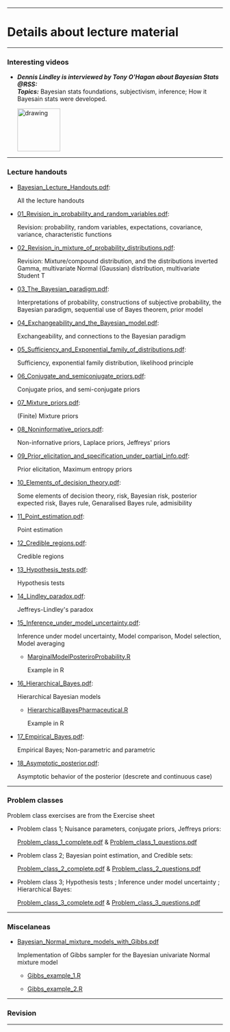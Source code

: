 <!-- -------------------------------------------------------------------------------- -->

<!-- Copyright 2021 Georgios Karagiannis -->

<!-- georgios.karagiannis@durham.ac.uk -->
<!-- Associate Professor -->
<!-- Department of Mathematical Sciences, Durham University, Durham,  UK  -->

<!-- This file is part of Bayesian_Statistics_Michaelmas_2021 (MATH3341/4031 Bayesian Statistics III/IV) -->
<!-- which is the material of the course (MATH3341/4031 Bayesian Statistics III/IV) -->
<!-- taught by Georgios P. Katagiannis in the Department of Mathematical Sciences   -->
<!-- in the University of Durham  in Michaelmas term in 2019 -->

<!-- Bayesian_Statistics_Michaelmas_2021 is free software: you can redistribute it and/or modify -->
<!-- it under the terms of the GNU General Public License as published by -->
<!-- the Free Software Foundation version 3 of the License. -->

<!-- Bayesian_Statistics_Michaelmas_2021 is distributed in the hope that it will be useful, -->
<!-- but WITHOUT ANY WARRANTY; without even the implied warranty of -->
<!-- MERCHANTABILITY or FITNESS FOR A PARTICULAR PURPOSE.  See the -->
<!-- GNU General Public License for more details. -->

<!-- You should have received a copy of the GNU General Public License -->
<!-- along with Bayesian_Statistics_Michaelmas_2021  If not, see <http://www.gnu.org/licenses/>. -->

<!-- -------------------------------------------------------------------------------- -->


<!-- -------------------------------------------------------------------------------- -->

<!-- Copyright 2019 Georgios Karagiannis -->

<!-- georgios.karagiannis@durham.ac.uk -->
<!-- Assistant Professor -->
<!-- Department of Mathematical Sciences, Durham University, Durham,  UK  -->

<!-- This file is part of Bayesian_Statistics (MATH3341/4031 Bayesian Statistics III/IV) -->
<!-- which is the material of the course (MATH3341/4031 Bayesian Statistics III/IV) -->
<!-- taught by Georgios P. Katagiannis in the Department of Mathematical Sciences   -->
<!-- in the University of Durham  in Michaelmas term in 2019 -->

<!-- Bayesian_Statistics is free software: you can redistribute it and/or modify -->
<!-- it under the terms of the GNU General Public License as published by -->
<!-- the Free Software Foundation version 3 of the License. -->

<!-- Bayesian_Statistics is distributed in the hope that it will be useful, -->
<!-- but WITHOUT ANY WARRANTY; without even the implied warranty of -->
<!-- MERCHANTABILITY or FITNESS FOR A PARTICULAR PURPOSE.  See the -->
<!-- GNU General Public License for more details. -->

<!-- You should have received a copy of the GNU General Public License -->
<!-- along with Bayesian_Statistics  If not, see <http://www.gnu.org/licenses/>. -->

<!-- -------------------------------------------------------------------------------- -->


------------------------------------------------------------------------

# Details about lecture material

------------------------------------------------------------------------

### Interesting videos

- ***Dennis Lindley is interviewed by Tony O'Hagan about Bayesian Stats @RSS:***  
***Topics:*** Bayesian stats foundations, subjectivism, inference; How it Bayesain stats were developed.

     [<img src="https://img.youtube.com/vi/cgclGi8yEu4/0.jpg" alt="drawing" width="100"/>](https://www.youtube.com/watch?v=cgclGi8yEu4)


------------------------------------------------------------------------

### Lecture handouts

-   [Bayesian_Lecture_Handouts.pdf](https://github.com/georgios-stats/Bayesian_Statistics_Michaelmas_2021/blob/master/Lecture_handouts/Bayesian_Lecture_Handouts.pdf):

    All the lecture handouts

-   [01_Revision_in_probability_and_random_variables.pdf](https://github.com/georgios-stats/Bayesian_Statistics_Michaelmas_2021/blob/master/Lecture_handouts/01_Revision_in_probability_and_random_variables.pdf):

    Revision: probability, random variables, expectations, covariance, variance, characteristic functions
    
-   [02_Revision_in_mixture_of_probability_distributions.pdf](https://github.com/georgios-stats/Bayesian_Statistics_Michaelmas_2021/blob/master/Lecture_handouts/02_Revision_in_mixture_of_probability_distributions.pdf):

    Revision: Mixture/compound distribution, and the distributions inverted Gamma, multivariate Normal (Gaussian) distribution, multivariate Student T
    
-   [03_The_Bayesian_paradigm.pdf](https://github.com/georgios-stats/Bayesian_Statistics_Michaelmas_2021/blob/master/Lecture_handouts/03_The_Bayesian_paradigm.pdf):

    Interpretations of probability, constructions of subjective probability, the Bayesian paradigm, sequential use of Bayes theorem, prior model

-   [04_Exchangeability_and_the_Bayesian_model.pdf](https://github.com/georgios-stats/Bayesian_Statistics_Michaelmas_2021/blob/master/Lecture_handouts/04_Exchangeability_and_the_Bayesian_model.pdf):

    Exchangeability, and connections to the Bayesian paradigm
 
-   [05_Sufficiency_and_Exponential_family_of_distributions.pdf](https://github.com/georgios-stats/Bayesian_Statistics_Michaelmas_2021/blob/master/Lecture_handouts/05_Sufficiency_and_Exponential_family_of_distributions.pdf):

    Sufficiency, exponential family distribution, likelihood principle

-   [06_Conjugate_and_semiconjugate_priors.pdf](https://github.com/georgios-stats/Bayesian_Statistics_Michaelmas_2021/blob/master/Lecture_handouts/06_Conjugate_and_semiconjugate_priors.pdf):

    Conjugate prios, and semi-conjugate priors

-   [07_Mixture_priors.pdf](https://github.com/georgios-stats/Bayesian_Statistics_Michaelmas_2021/blob/master/Lecture_handouts/07_Mixture_priors.pdf):

    (Finite) Mixture priors 

-   [08_Noninformative_priors.pdf](https://github.com/georgios-stats/Bayesian_Statistics_Michaelmas_2021/blob/master/Lecture_handouts/08_Noninformative_priors.pdf):

    Non-infornative priors, Laplace priors,  Jeffreys' priors 

-   [09_Prior_elicitation_and_specification_under_partial_info.pdf](https://github.com/georgios-stats/Bayesian_Statistics_Michaelmas_2021/blob/master/Lecture_handouts/09_Prior_elicitation_and_specification_under_partial_info.pdf):

    Prior elicitation, Maximum entropy priors

-   [10_Elements_of_decision_theory.pdf](https://github.com/georgios-stats/Bayesian_Statistics_Michaelmas_2021/blob/master/Lecture_handouts/10_Elements_of_decision_theory.pdf):

    Some elements of decision theory, risk, Bayesian risk, posterior expected risk, Bayes rule, Genaralised Bayes rule, admisibility

-   [11_Point_estimation.pdf](https://github.com/georgios-stats/Bayesian_Statistics_Michaelmas_2021/blob/master/Lecture_handouts/11_Point_estimation.pdf):

    Point estimation

-   [12_Credible_regions.pdf](https://github.com/georgios-stats/Bayesian_Statistics_Michaelmas_2021/blob/master/Lecture_handouts/12_Credible_regions.pdf):

    Credible regions 

-   [13_Hypothesis_tests.pdf](https://github.com/georgios-stats/Bayesian_Statistics_Michaelmas_2021/blob/master/Lecture_handouts/13_Hypothesis_tests.pdf):

    Hypothesis tests 

-   [14_Lindley_paradox.pdf](https://github.com/georgios-stats/Bayesian_Statistics_Michaelmas_2021/blob/master/Lecture_handouts/14_Lindley_paradox.pdf):

    Jeffreys-Lindley's paradox

-   [15_Inference_under_model_uncertainty.pdf](https://github.com/georgios-stats/Bayesian_Statistics_Michaelmas_2021/blob/master/Lecture_handouts/15_Inference_under_model_uncertainty.pdf):

    Inference under model uncertainty, Model comparison, Model selection, Model averaging
    
    -   [MarginalModelPosteriroProbability.R](https://github.com/georgios-stats/Bayesian_Statistics_Michaelmas_2021/blob/master/Lecture_handouts/Rscripts/Linear_Regression_Model_Uncertainty/MarginalModelPosteriroProbability.R)
    
        Example in R

-   [16_Hierarchical_Bayes.pdf](https://github.com/georgios-stats/Bayesian_Statistics_Michaelmas_2021/blob/master/Lecture_handouts/16_Hierarchical_Bayes.pdf):

    Hierarchical Bayesian models
    
    -   [HierarchicalBayesPharmaceutical.R](https://github.com/georgios-stats/Bayesian_Statistics_Michaelmas_2021/blob/master/Lecture_handouts/Rscripts/Hierarchical_bayes/HierarchicalBayesPharmaceutical.R)
    
        Example in R

-   [17_Empirical_Bayes.pdf](https://github.com/georgios-stats/Bayesian_Statistics_Michaelmas_2021/blob/master/Lecture_handouts/17_Empirical_Bayes.pdf):

    Empirical Bayes; Non-parametric and parametric

-   [18_Asymptotic_posterior.pdf](https://github.com/georgios-stats/Bayesian_Statistics_Michaelmas_2021/blob/master/Lecture_handouts/18_Asymptotic_posterior.pdf):

    Asymptotic behavior of the posterior (descrete and continuous case)

------------------------------------------------------------------------


### Problem classes  

Problem class exercises are from the Exercise sheet  

-   Problem class 1; Nuisance parameters, conjugate priors, Jeffreys priors:

    [Problem_class_1_complete.pdf](https://github.com/georgios-stats/Bayesian_Statistics_Michaelmas_2021/blob/master/Lecture_handouts/Problem_class_1_complete.pdf)  &   [Problem_class_1_questions.pdf](https://github.com/georgios-stats/Bayesian_Statistics_Michaelmas_2021/blob/master/Lecture_handouts/Problem_class_1_questions.pdf)  

-   Problem class 2; Bayesian point estimation, and Credible sets:

    [Problem_class_2_complete.pdf](https://github.com/georgios-stats/Bayesian_Statistics_Michaelmas_2021/blob/master/Lecture_handouts/Problem_class_2_complete.pdf) &  [Problem_class_2_questions.pdf](https://github.com/georgios-stats/Bayesian_Statistics_Michaelmas_2021/blob/master/Lecture_handouts/Problem_class_2_questions.pdf)  

-   Problem class 3; Hypothesis tests ; Inference under model uncertainty ; Hierarchical Bayes:

    [Problem_class_3_complete.pdf](https://github.com/georgios-stats/Bayesian_Statistics_Michaelmas_2021/blob/master/Lecture_handouts/Problem_class_3_complete.pdf) &  [Problem_class_3_questions.pdf](https://github.com/georgios-stats/Bayesian_Statistics_Michaelmas_2021/blob/master/Lecture_handouts/Problem_class_3_questions.pdf)  

------------------------------------------------------------------------


### Miscelaneas  

-   [Bayesian_Normal_mixture_models_with_Gibbs.pdf](https://github.com/georgios-stats/Bayesian_Statistics_Michaelmas_2021/blob/master/Lecture_handouts/Bayesian_Normal_mixture_models_with_Gibbs.pdf)  

    Implementation of Gibbs sampler for the Bayesian univariate Normal mixture model

    -   [Gibbs_example_1.R](https://github.com/georgios-stats/Bayesian_Statistics_Michaelmas_2021/blob/master/Lecture_handouts/Rscripts/Gibbs_on_Bayesian_univariate_Normal_mixture_model/Gibbs_example_1.R)  

    -   [Gibbs_example_2.R](https://github.com/georgios-stats/Bayesian_Statistics_Michaelmas_2021/blob/master/Lecture_handouts/Rscripts/Gibbs_on_Bayesian_univariate_Normal_mixture_model/Gibbs_example_2.R)  

------------------------------------------------------------------------


### Revision

<!--

-   [Revision.pdf](https://github.com/georgios-stats/Bayesian_Statistics_Michaelmas_2021/blob/master/Lecture_handouts/Revision.pdf):  

... Revision exercises are appended in the Exercise sheet

-->

------------------------------------------------------------------------

